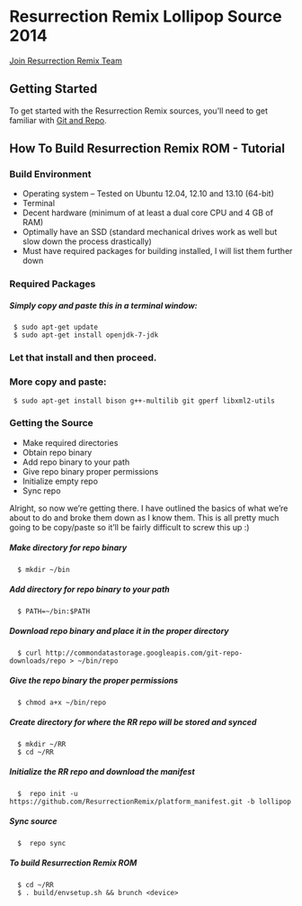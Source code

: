 Resurrection Remix Lollipop Source 2014 
===================


[Join Resurrection Remix Team](http://www.resurrectionremix.com)

Getting Started
---------------
To get started with the Resurrection Remix sources, you'll need to get
familiar with [Git and Repo](http://source.android.com/source/version-control.html).

How To Build Resurrection Remix ROM - Tutorial
--------

### Build Environment

- Operating system – Tested on Ubuntu 12.04, 12.10 and 13.10 (64-bit)
- Terminal
- Decent hardware (minimum of at least a dual core CPU and 4 GB of RAM)
- Optimally have an SSD (standard mechanical drives work as well but slow down the process drastically)
- Must have required packages for building installed, I will list them further down

### Required Packages
##### Simply copy and paste this in a terminal window:

     $ sudo apt-get update
     $ sudo apt-get install openjdk-7-jdk

### Let that install and then proceed.

### More copy and paste:

     $ sudo apt-get install bison g++-multilib git gperf libxml2-utils

### Getting the Source
- Make required directories
- Obtain repo binary
- Add repo binary to your path
- Give repo binary proper permissions
- Initialize empty repo
- Sync repo

Alright, so now we’re getting there. I have outlined the basics of what we’re about to do and broke them down as I know them. This is all pretty much going to be copy/paste so it’ll be fairly difficult to screw this up :)

##### Make directory for repo binary

      $ mkdir ~/bin

##### Add directory for repo binary to your path

      $ PATH=~/bin:$PATH

##### Download repo binary and place it in the proper directory

      $ curl http://commondatastorage.googleapis.com/git-repo-downloads/repo > ~/bin/repo

##### Give the repo binary the proper permissions

      $ chmod a+x ~/bin/repo

##### Create directory for where the RR repo will be stored and synced

      $ mkdir ~/RR
      $ cd ~/RR

##### Initialize the RR repo and download the manifest

      $  repo init -u https://github.com/ResurrectionRemix/platform_manifest.git -b lollipop

##### Sync source

      $  repo sync

##### To build Resurrection Remix ROM

      $ cd ~/RR
      $ . build/envsetup.sh && brunch <device>
